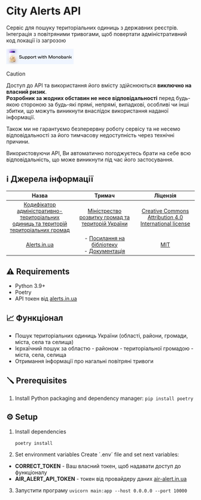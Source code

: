 # City Alerts API

Сервіс для пошуку територіальних одиниць з державних реєстрів. Інтеграція з повітряними тривогами, щоб повертати адміністративний код локації із загрозою

<a href="https://send.monobank.ua/jar/6dpG1MjjQb" target="_blank"><img src="https://github.com/riadinskyi/city-alert-registry/blob/master/support-with-monobank-git.png?raw=true" alt="Support with Monobank" height="41" width="180"></a>

> [!CAUTION]
> Доступ до API та використання його вмісту здійснюються **виключно на власний ризик**.  
> **Розробник за жодних обставин не несе відповідальності** перед будь-якою стороною за будь-які прямі, непрямі, випадкові, особливі чи інші збитки, що можуть виникнути внаслідок використання наданої інформації.
>
> Також ми не гарантуємо безперервну роботу сервісу та не несемо відповідальності за його тимчасову недоступність через технічні причини.
>
> Використовуючи API, Ви автоматично погоджуєтесь брати на себе всю відповідальність, що може виникнути під час його застосування.

## ℹ️ Джерела інформації
|                                                                                                                          Назва                                                                                                                           |                                                          Тримач                                                           |                                                Ліцензія                                                |
|:--------------------------------------------------------------------------------------------------------------------------------------------------------------------------------------------------------------------------------------------------------:|:-------------------------------------------------------------------------------------------------------------------------:|:------------------------------------------------------------------------------------------------------:|
| [Кодифікатор адміністративно-територіальних <br/>одиниць та територій територіальних громад](https://mindev.gov.ua/diialnist/rozvytok-mistsevoho-samovriaduvannia/kodyfikator-administratyvno-terytorialnykh-odynyts-ta-terytorii-terytorialnykh-hromad) |                        [Міністрество розвитку громад та територій України](https://mindev.gov.ua)                         | [Creative Commons Attribution 4.0 International license](https://creativecommons.org/licenses/by/4.0/) |
|                                                                                        [Alerts.in.ua](https://devs.alerts.in.ua/#documentationgeneral_disclaimer)                                                                                        | - [Посилання на бібліотеку](https://pypi.org/project/alerts-in-ua/)    <br/>  - [Документація](https://devs.alerts.in.ua) |                                                  [MIT](https://opensource.org/license/mit)                                                   |


## ⚠️ Requirements
- Python 3.9+
- Poetry
- API токен від  [alerts.in.ua](https://devs.alerts.in.ua) 


## 📈 Функціонал
- Пошук територіальних одиниць України (області, райони, громади, міста, села та селища)
- Ієрхаїчний пошук за областю - районом - територіальної громадою - міста, села, селища
- Отримання інформації про нагальні повітряні тривоги

## 🪛 Prerequisites
1. Install Python packaging and dependency manager:
`pip install poetry
`
## ⚙️ Setup
1. Install dependencies 
   ```bash
   poetry install
   ```
2. Set environment variables
Create ´.env´ file and set next variables:
* **CORRECT_TOKEN** - Ваш власний токен, щоб надавати доступ до функціоналу
* **AIR_ALERT_API_TOKEN** - токен від провайдеру даних [air-alert.in.ua](https://air-alert.in.ua)
3. Запустити програму `uvicorn main:app --host 0.0.0.0 --port 10000`


